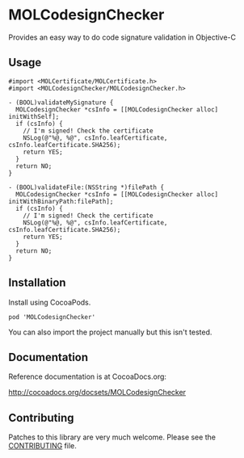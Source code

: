 # MOLCodesignChecker

Provides an easy way to do code signature validation in Objective-C

## Usage

```objc
#import <MOLCertificate/MOLCertificate.h>
#import <MOLCodesignChecker/MOLCodesignChecker.h>

- (BOOL)validateMySignature {
  MOLCodesignChecker *csInfo = [[MOLCodesignChecker alloc] initWithSelf];
  if (csInfo) {
    // I'm signed! Check the certificate
    NSLog(@"%@, %@", csInfo.leafCertificate, csInfo.leafCertificate.SHA256);
    return YES;
  }
  return NO;
}

- (BOOL)validateFile:(NSString *)filePath {
  MOLCodesignChecker *csInfo = [[MOLCodesignChecker alloc] initWithBinaryPath:filePath];
  if (csInfo) {
    // I'm signed! Check the certificate
    NSLog(@"%@, %@", csInfo.leafCertificate, csInfo.leafCertificate.SHA256);
    return YES;
  }
  return NO;
}
```

## Installation

Install using CocoaPods.

```
pod 'MOLCodesignChecker'
```

You can also import the project manually but this isn't tested.

## Documentation

Reference documentation is at CocoaDocs.org:

http://cocoadocs.org/docsets/MOLCodesignChecker

## Contributing

Patches to this library are very much welcome. Please see the
[CONTRIBUTING](https://github.com/google/macops-molcodesignchecker/blob/master/CONTRIBUTING.md)
file.
